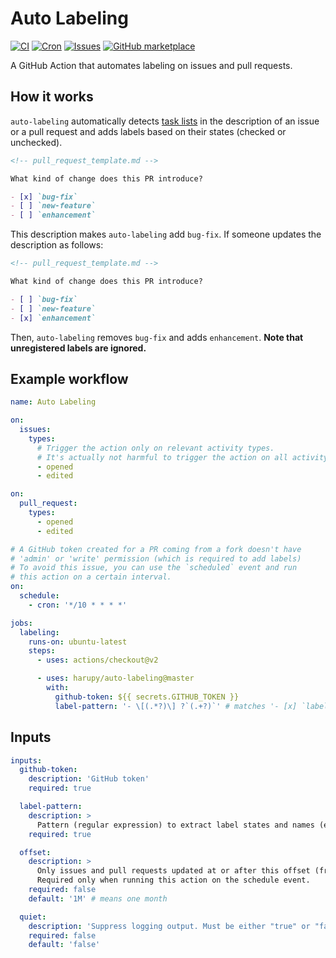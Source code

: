 # Auto Labeling

[![CI](https://github.com/harupy/auto-labeling/workflows/CI/badge.svg)](https://github.com/harupy/auto-labeling/actions?query=workflow%3ACI)
[![Cron](https://github.com/harupy/auto-labeling/workflows/Cron/badge.svg)](https://github.com/harupy/auto-labeling/actions?query=workflow%3ACron)
[![Issues](https://github.com/harupy/auto-labeling/workflows/Issues/badge.svg)](https://github.com/harupy/auto-labeling/actions?query=workflow%3AIssues)
[![GitHub marketplace](https://img.shields.io/badge/marketplace-auto--labeling-brightgreen?logo=github)](https://github.com/marketplace/actions/auto-labeling)

A GitHub Action that automates labeling on issues and pull requests.

## How it works

`auto-labeling` automatically detects [task lists](https://help.github.com/en/github/managing-your-work-on-github/about-task-lists) in the description of an issue or a pull request and adds labels based on their states (checked or unchecked).

```markdown
<!-- pull_request_template.md -->

What kind of change does this PR introduce?

- [x] `bug-fix`
- [ ] `new-feature`
- [ ] `enhancement`
```

This description makes `auto-labeling` add `bug-fix`. If someone updates the description as follows:

```markdown
<!-- pull_request_template.md -->

What kind of change does this PR introduce?

- [ ] `bug-fix`
- [ ] `new-feature`
- [x] `enhancement`
```

Then, `auto-labeling` removes `bug-fix` and adds `enhancement`. **Note that unregistered labels are ignored.**

## Example workflow

```yml
name: Auto Labeling

on:
  issues:
    types:
      # Trigger the action only on relevant activity types.
      # It's actually not harmful to trigger the action on all activity types.
      - opened
      - edited

on:
  pull_request:
    types:
      - opened
      - edited

# A GitHub token created for a PR coming from a fork doesn't have
# 'admin' or 'write' permission (which is required to add labels)
# To avoid this issue, you can use the `scheduled` event and run
# this action on a certain interval.
on:
  schedule:
    - cron: '*/10 * * * *'

jobs:
  labeling:
    runs-on: ubuntu-latest
    steps:
      - uses: actions/checkout@v2

      - uses: harupy/auto-labeling@master
        with:
          github-token: ${{ secrets.GITHUB_TOKEN }}
          label-pattern: '- \[(.*?)\] ?`(.+?)`' # matches '- [x] `label`'
```

## Inputs

```yml
inputs:
  github-token:
    description: 'GitHub token'
    required: true

  label-pattern:
    description: >
      Pattern (regular expression) to extract label states and names (e.g. '- \[(.*?)\] ?`(.+?)`').
    required: true

  offset:
    description: >
      Only issues and pull requests updated at or after this offset (from the current time) will be labeled.
      Required only when running this action on the schedule event.
    required: false
    default: '1M' # means one month

  quiet:
    description: 'Suppress logging output. Must be either "true" or "false"'
    required: false
    default: 'false'
```
